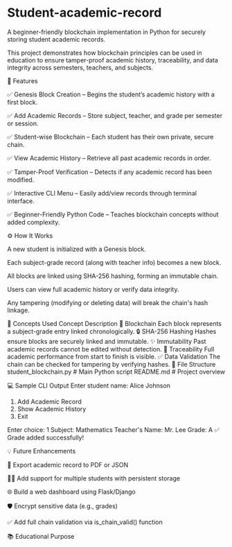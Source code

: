 # Student-academic-record
A beginner-friendly blockchain implementation in Python for securely storing student academic records.

This project demonstrates how blockchain principles can be used in education to ensure tamper-proof academic history, traceability, and data integrity across semesters, teachers, and subjects.

🚀 Features

✅ Genesis Block Creation – Begins the student’s academic history with a first block.

✅ Add Academic Records – Store subject, teacher, and grade per semester or session.

✅ Student-wise Blockchain – Each student has their own private, secure chain.

✅ View Academic History – Retrieve all past academic records in order.

✅ Tamper-Proof Verification – Detects if any academic record has been modified.

✅ Interactive CLI Menu – Easily add/view records through terminal interface.

✅ Beginner-Friendly Python Code – Teaches blockchain concepts without added complexity.

⚙️ How It Works

A new student is initialized with a Genesis block.

Each subject-grade record (along with teacher info) becomes a new block.

All blocks are linked using SHA-256 hashing, forming an immutable chain.

Users can view full academic history or verify data integrity.

Any tampering (modifying or deleting data) will break the chain's hash linkage.

🔑 Concepts Used
Concept	Description
🧱 Blockchain	Each block represents a subject-grade entry linked chronologically.
🔒 SHA-256 Hashing	Hashes ensure blocks are securely linked and immutable.
✨ Immutability	Past academic records cannot be edited without detection.
📜 Traceability	Full academic performance from start to finish is visible.
✅ Data Validation	The chain can be checked for tampering by verifying hashes.
📂 File Structure
student_blockchain.py    # Main Python script
README.md                # Project overview

💻 Sample CLI Output
Enter student name: Alice Johnson

1. Add Academic Record
2. Show Academic History
3. Exit

Enter choice: 1
Subject: Mathematics
Teacher's Name: Mr. Lee
Grade: A
✅ Grade added successfully!

💡 Future Enhancements

🧾 Export academic record to PDF or JSON

🧑‍🎓 Add support for multiple students with persistent storage

🌐 Build a web dashboard using Flask/Django

🛡 Encrypt sensitive data (e.g., grades)

✅ Add full chain validation via is_chain_valid() function

📚 Educational Purpose
